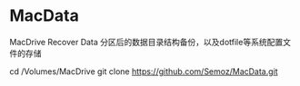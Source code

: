 # MacData
MacDrive Recover Data
分区后的数据目录结构备份，以及dotfile等系统配置文件的存储

cd /Volumes/MacDrive
git clone https://github.com/Semoz/MacData.git

